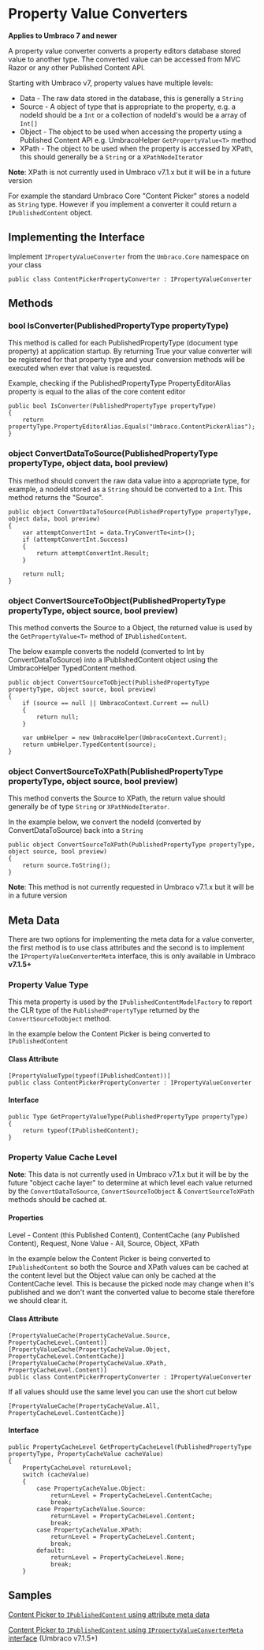 # Property Value Converters

**Applies to Umbraco 7 and newer**

A property value converter converts a property editors database stored value to another type. The converted value can be accessed from MVC Razor or any other Published Content API. 

Starting with Umbraco v7, property values have multiple levels:

- Data - The raw data stored in the database, this is generally a `String`
- Source - A object of type that is appropriate to the property, e.g. a nodeId should be a `Int` or a collection of nodeId's would be a array of `Int[]`
- Object - The object to be used when accessing the property using a Published Content API e.g. UmbracoHelper `GetPropertyValue<T>` method
- XPath - The object to be used when the property is accessed by XPath, this should generally be a `String` or a `XPathNodeIterator` 

**Note**: XPath is not currently used in Umbraco v7.1.x but it will be in a future version

For example the standard Umbraco Core "Content Picker" stores a nodeId as `String` type. However if you implement a converter it could return a `IPublishedContent` object.

## Implementing the Interface ##

Implement `IPropertyValueConverter` from the `Umbraco.Core` namespace on your class

	public class ContentPickerPropertyConverter : IPropertyValueConverter

## Methods ##

### bool IsConverter(PublishedPropertyType propertyType) ###

This method is called for each PublishedPropertyType (document type property) at application startup. By returning True your value converter will be registered for that property type and your conversion methods will be executed when ever that value is requested. 

Example, checking if the PublishedPropertyType PropertyEditorAlias property is equal to the alias of the core content editor

	public bool IsConverter(PublishedPropertyType propertyType)
	{
	    return propertyType.PropertyEditorAlias.Equals("Umbraco.ContentPickerAlias");
	}

### object ConvertDataToSource(PublishedPropertyType propertyType, object data, bool preview) ###

This method should convert the raw data value into a appropriate type, for example, a nodeId stored as a `String` should be converted to a `Int`. This method returns the "Source".

    public object ConvertDataToSource(PublishedPropertyType propertyType, object data, bool preview)
    {
        var attemptConvertInt = data.TryConvertTo<int>();
        if (attemptConvertInt.Success)
        {
            return attemptConvertInt.Result;
        }

        return null;
    }

### object ConvertSourceToObject(PublishedPropertyType propertyType, object source, bool preview) ###

This method converts the Source to a Object, the returned value is used by the `GetPropertyValue<T>` method of `IPublishedContent`. 

The below example converts the nodeId (converted to Int by ConvertDataToSource) into a IPublishedContent object using the UmbracoHelper TypedContent method.

	public object ConvertSourceToObject(PublishedPropertyType propertyType, object source, bool preview)
	{
	    if (source == null || UmbracoContext.Current == null)
	    {
	        return null;
	    }
	
	    var umbHelper = new UmbracoHelper(UmbracoContext.Current);
	    return umbHelper.TypedContent(source);
	}

### object ConvertSourceToXPath(PublishedPropertyType propertyType, object source, bool preview) ###

This method converts the Source to XPath, the return value should generally be of type `String` or `XPathNodeIterator`.

In the example below, we convert the nodeId (converted by ConvertDataToSource) back into a `String`

    public object ConvertSourceToXPath(PublishedPropertyType propertyType, object source, bool preview)
    {
        return source.ToString();
    }

**Note**: This method is not currently requested in Umbraco v7.1.x but it will be in a future version

## Meta Data ##

There are two options for implementing the meta data for a value converter, the first method is to use class attributes and the second is to implement the `IPropertyValueConverterMeta` interface, this is only available in Umbraco **v7.1.5+**

### Property Value Type ###

This meta property is used by the `IPublishedContentModelFactory` to report the CLR type of the `PublishedPropertyType` returned by the `ConvertSourceToObject` method.

In the example below the Content Picker is being converted to `IPublishedContent`

#### Class Attribute ####

	[PropertyValueType(typeof(IPublishedContent))]
	public class ContentPickerPropertyConverter : IPropertyValueConverter

#### Interface ####

    public Type GetPropertyValueType(PublishedPropertyType propertyType)
    {
        return typeof(IPublishedContent);
    }

### Property Value Cache Level ###

**Note**: This data is not currently used in Umbraco v7.1.x but it will be by the future "object cache layer" to determine at which level each value returned by the `ConvertDataToSource`, `ConvertSourceToObject` & `ConvertSourceToXPath` methods should be cached at.

#### Properties ####

Level - Content (this Published Content), ContentCache (any Published Content), Request, None
Value - All, Source, Object, XPath

In the example below the Content Picker is being converted to `IPublishedContent` so both the Source and XPath values can be cached at the content level but the Object value can only be cached at the ContentCache level. This is because the picked node may change when it's published and we don't want the converted value to become stale therefore we should clear it.

#### Class Attribute ####

    [PropertyValueCache(PropertyCacheValue.Source, PropertyCacheLevel.Content)]
    [PropertyValueCache(PropertyCacheValue.Object, PropertyCacheLevel.ContentCache)]
    [PropertyValueCache(PropertyCacheValue.XPath, PropertyCacheLevel.Content)]
    public class ContentPickerPropertyConverter : IPropertyValueConverter

If all values should use the same level you can use the short cut below

    [PropertyValueCache(PropertyCacheValue.All, PropertyCacheLevel.ContentCache)]

#### Interface ####

    public PropertyCacheLevel GetPropertyCacheLevel(PublishedPropertyType propertyType, PropertyCacheValue cacheValue)
    {
        PropertyCacheLevel returnLevel;
        switch (cacheValue)
        {
            case PropertyCacheValue.Object:
                returnLevel = PropertyCacheLevel.ContentCache; 
                break;
            case PropertyCacheValue.Source:
                returnLevel = PropertyCacheLevel.Content;
                break;
            case PropertyCacheValue.XPath:
                returnLevel = PropertyCacheLevel.Content;
                break;
            default:
                returnLevel = PropertyCacheLevel.None;
                break;
        }

## Samples ##

[Content Picker to `IPublishedContent` using attribute meta data](value-converters-v7-full-example-attributes.md)

[Content Picker to `IPublishedContent` using `IPropertyValueConverterMeta` interface](value-converters-v7-full-example-interface.md) (Umbraco v7.1.5+)
